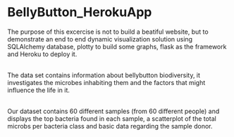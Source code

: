 # BellyButton_HerokuApp
The purpose of this excercise is not to build a beatiful website, but to demonstrate an end to end dynamic visualization solution using SQLAlchemy database, plotty to build some graphs,
flask as the framework and Heroku to deploy it. <br>
<br>

The data set contains information about bellybutton biodiversity, it investigates the microbes inhabiting  them and the factors that might influence the life in it.
<br>
<br>


Our dataset contains 60 different samples (from 60 different people) and displays the top bacteria found in each sample, a scatterplot of the total microbs per bacteria class and basic data regarding the sample donor.

<br>

